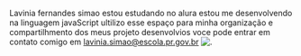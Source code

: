 Lavinia fernandes simao
estou estudando no alura
estou me desenvolvendo na linguagem javaScript
ultilizo esse espaço para minha organização e compartilhmento dos meus projeto desenvolvios 
voce pode entrar em contato comigo em 
lavinia.simao@escola.pr.gov.br
![.](https://i.redd.it/0k6meqvps4h91.gif)

